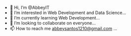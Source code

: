 - 👋 Hi, I’m @AbbeyIT
- 👀 I’m interested in Web Development and Data Science...
- 🌱 I’m currently learning Web Development...
- 💞️ I’m looking to collaborate on everyone...
- 📫 How to reach me abbeysantos1210@gmail.com ...

<!---
AbbeyIT/AbbeyIT is a ✨ special ✨ repository because its `README.md` (this file) appears on your GitHub profile.
You can click the Preview link to take a look at your changes.
--->
